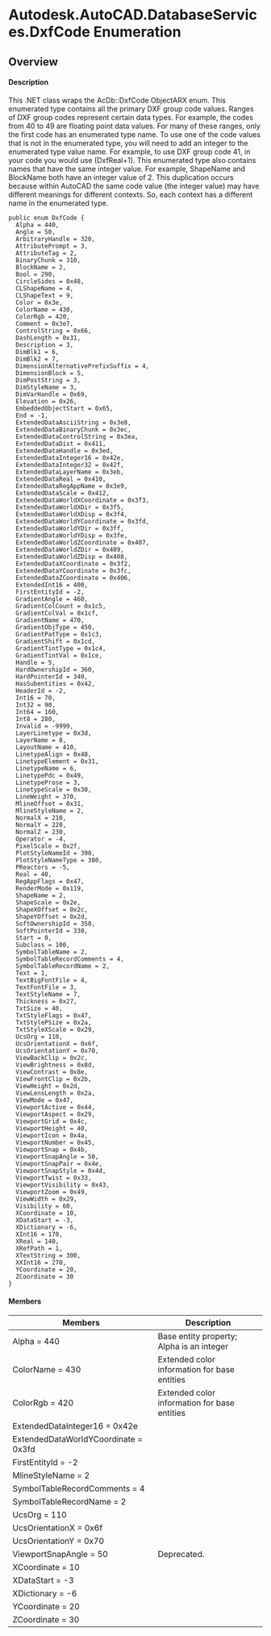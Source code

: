 # Autodesk.AutoCAD.DatabaseServices.DxfCode Enumeration

## Overview

#### Description
This .NET class wraps the AcDb::DxfCode ObjectARX enum. 
This enumerated type contains all the primary DXF group code values. 
Ranges of DXF group codes represent certain data types. For example, the codes from 40 to 49 are floating point data values. For many of these ranges, only the first code has an enumerated type name. 
To use one of the code values that is not in the enumerated type, you will need to add an integer to the enumerated type value name. For example, to use DXF group code 41, in your code you would use (DxfReal+1). 
This enumerated type also contains names that have the same integer value. For example, ShapeName and BlockName both have an integer value of 2. This duplication occurs because within AutoCAD the same code value (the integer value) may have different meanings for different contexts. So, each context has a different name in the enumerated type.
```text
public enum DxfCode {
  Alpha = 440,
  Angle = 50,
  ArbitraryHandle = 320,
  AttributePrompt = 3,
  AttributeTag = 2,
  BinaryChunk = 310,
  BlockName = 2,
  Bool = 290,
  CircleSides = 0x48,
  CLShapeName = 4,
  CLShapeText = 9,
  Color = 0x3e,
  ColorName = 430,
  ColorRgb = 420,
  Comment = 0x3e7,
  ControlString = 0x66,
  DashLength = 0x31,
  Description = 3,
  DimBlk1 = 6,
  DimBlk2 = 7,
  DimensionAlternativePrefixSuffix = 4,
  DimensionBlock = 5,
  DimPostString = 3,
  DimStyleName = 3,
  DimVarHandle = 0x69,
  Elevation = 0x26,
  EmbeddedObjectStart = 0x65,
  End = -1,
  ExtendedDataAsciiString = 0x3e8,
  ExtendedDataBinaryChunk = 0x3ec,
  ExtendedDataControlString = 0x3ea,
  ExtendedDataDist = 0x411,
  ExtendedDataHandle = 0x3ed,
  ExtendedDataInteger16 = 0x42e,
  ExtendedDataInteger32 = 0x42f,
  ExtendedDataLayerName = 0x3eb,
  ExtendedDataReal = 0x410,
  ExtendedDataRegAppName = 0x3e9,
  ExtendedDataScale = 0x412,
  ExtendedDataWorldXCoordinate = 0x3f3,
  ExtendedDataWorldXDir = 0x3f5,
  ExtendedDataWorldXDisp = 0x3f4,
  ExtendedDataWorldYCoordinate = 0x3fd,
  ExtendedDataWorldYDir = 0x3ff,
  ExtendedDataWorldYDisp = 0x3fe,
  ExtendedDataWorldZCoordinate = 0x407,
  ExtendedDataWorldZDir = 0x409,
  ExtendedDataWorldZDisp = 0x408,
  ExtendedDataXCoordinate = 0x3f2,
  ExtendedDataYCoordinate = 0x3fc,
  ExtendedDataZCoordinate = 0x406,
  ExtendedInt16 = 400,
  FirstEntityId = -2,
  GradientAngle = 460,
  GradientColCount = 0x1c5,
  GradientColVal = 0x1cf,
  GradientName = 470,
  GradientObjType = 450,
  GradientPatType = 0x1c3,
  GradientShift = 0x1cd,
  GradientTintType = 0x1c4,
  GradientTintVal = 0x1ce,
  Handle = 5,
  HardOwnershipId = 360,
  HardPointerId = 340,
  HasSubentities = 0x42,
  HeaderId = -2,
  Int16 = 70,
  Int32 = 90,
  Int64 = 160,
  Int8 = 280,
  Invalid = -9999,
  LayerLinetype = 0x3d,
  LayerName = 8,
  LayoutName = 410,
  LinetypeAlign = 0x48,
  LinetypeElement = 0x31,
  LinetypeName = 6,
  LinetypePdc = 0x49,
  LinetypeProse = 3,
  LinetypeScale = 0x30,
  LineWeight = 370,
  MlineOffset = 0x31,
  MlineStyleName = 2,
  NormalX = 210,
  NormalY = 220,
  NormalZ = 230,
  Operator = -4,
  PixelScale = 0x2f,
  PlotStyleNameId = 390,
  PlotStyleNameType = 380,
  PReactors = -5,
  Real = 40,
  RegAppFlags = 0x47,
  RenderMode = 0x119,
  ShapeName = 2,
  ShapeScale = 0x2e,
  ShapeXOffset = 0x2c,
  ShapeYOffset = 0x2d,
  SoftOwnershipId = 350,
  SoftPointerId = 330,
  Start = 0,
  Subclass = 100,
  SymbolTableName = 2,
  SymbolTableRecordComments = 4,
  SymbolTableRecordName = 2,
  Text = 1,
  TextBigFontFile = 4,
  TextFontFile = 3,
  TextStyleName = 7,
  Thickness = 0x27,
  TxtSize = 40,
  TxtStyleFlags = 0x47,
  TxtStylePSize = 0x2a,
  TxtStyleXScale = 0x29,
  UcsOrg = 110,
  UcsOrientationX = 0x6f,
  UcsOrientationY = 0x70,
  ViewBackClip = 0x2c,
  ViewBrightness = 0x8d,
  ViewContrast = 0x8e,
  ViewFrontClip = 0x2b,
  ViewHeight = 0x2d,
  ViewLensLength = 0x2a,
  ViewMode = 0x47,
  ViewportActive = 0x44,
  ViewportAspect = 0x29,
  ViewportGrid = 0x4c,
  ViewportHeight = 40,
  ViewportIcon = 0x4a,
  ViewportNumber = 0x45,
  ViewportSnap = 0x4b,
  ViewportSnapAngle = 50,
  ViewportSnapPair = 0x4e,
  ViewportSnapStyle = 0x4d,
  ViewportTwist = 0x33,
  ViewportVisibility = 0x43,
  ViewportZoom = 0x49,
  ViewWidth = 0x29,
  Visibility = 60,
  XCoordinate = 10,
  XDataStart = -3,
  XDictionary = -6,
  XInt16 = 170,
  XReal = 140,
  XRefPath = 1,
  XTextString = 300,
  XXInt16 = 270,
  YCoordinate = 20,
  ZCoordinate = 30
}
```

#### Members

| Members | Description |
| --- | --- |
| Alpha = 440 | Base entity property; Alpha is an integer |
| ColorName = 430 | Extended color information for base entities |
| ColorRgb = 420 | Extended color information for base entities |
| ExtendedDataInteger16 = 0x42e |
| ExtendedDataWorldYCoordinate = 0x3fd |
| FirstEntityId = -2 |
| MlineStyleName = 2 |
| SymbolTableRecordComments = 4 |
| SymbolTableRecordName = 2 |
| UcsOrg = 110 |
| UcsOrientationX = 0x6f |
| UcsOrientationY = 0x70 |
| ViewportSnapAngle = 50 | Deprecated. |
| XCoordinate = 10 |
| XDataStart = -3 |
| XDictionary = -6 |
| YCoordinate = 20 |
| ZCoordinate = 30 |